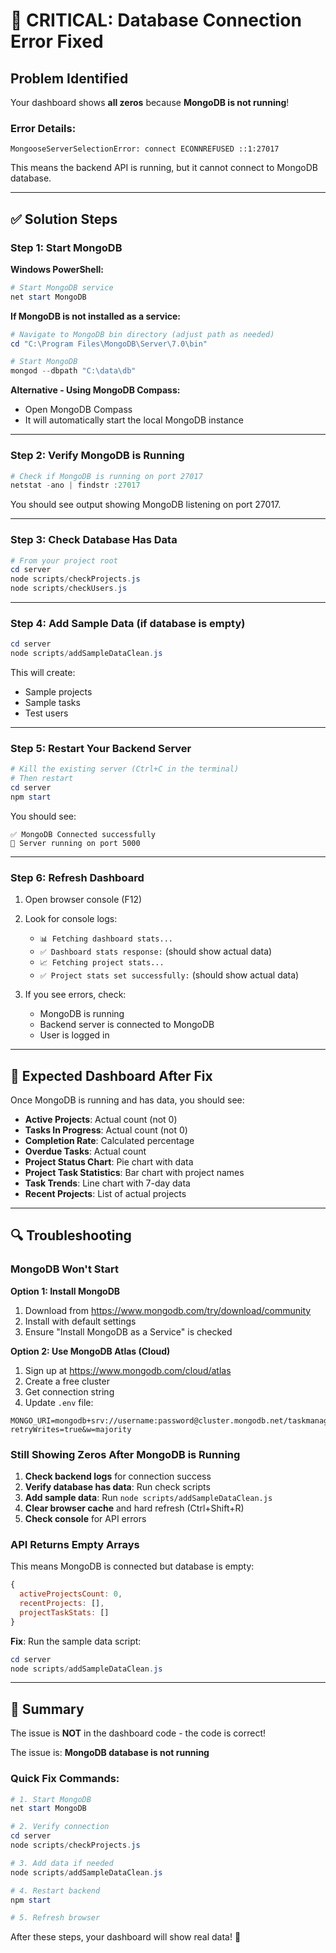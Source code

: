 # 🔴 CRITICAL: Database Connection Error Fixed

## Problem Identified

Your dashboard shows **all zeros** because **MongoDB is not running**!

### Error Details:
```
MongooseServerSelectionError: connect ECONNREFUSED ::1:27017
```

This means the backend API is running, but it cannot connect to MongoDB database.

---

## ✅ Solution Steps

### Step 1: Start MongoDB

**Windows PowerShell:**
```powershell
# Start MongoDB service
net start MongoDB
```

**If MongoDB is not installed as a service:**
```powershell
# Navigate to MongoDB bin directory (adjust path as needed)
cd "C:\Program Files\MongoDB\Server\7.0\bin"

# Start MongoDB
mongod --dbpath "C:\data\db"
```

**Alternative - Using MongoDB Compass:**
- Open MongoDB Compass
- It will automatically start the local MongoDB instance

---

### Step 2: Verify MongoDB is Running

```powershell
# Check if MongoDB is running on port 27017
netstat -ano | findstr :27017
```

You should see output showing MongoDB listening on port 27017.

---

### Step 3: Check Database Has Data

```powershell
# From your project root
cd server
node scripts/checkProjects.js
node scripts/checkUsers.js
```

---

### Step 4: Add Sample Data (if database is empty)

```powershell
cd server
node scripts/addSampleDataClean.js
```

This will create:
- Sample projects
- Sample tasks
- Test users

---

### Step 5: Restart Your Backend Server

```powershell
# Kill the existing server (Ctrl+C in the terminal)
# Then restart
cd server
npm start
```

You should see:
```
✅ MongoDB Connected successfully
🚀 Server running on port 5000
```

---

### Step 6: Refresh Dashboard

1. Open browser console (F12)
2. Look for console logs:
   - `📊 Fetching dashboard stats...`
   - `✅ Dashboard stats response:` (should show actual data)
   - `📈 Fetching project stats...`
   - `✅ Project stats set successfully:` (should show actual data)

3. If you see errors, check:
   - MongoDB is running
   - Backend server is connected to MongoDB
   - User is logged in

---

## 🎯 Expected Dashboard After Fix

Once MongoDB is running and has data, you should see:

- **Active Projects**: Actual count (not 0)
- **Tasks In Progress**: Actual count (not 0)
- **Completion Rate**: Calculated percentage
- **Overdue Tasks**: Actual count
- **Project Status Chart**: Pie chart with data
- **Project Task Statistics**: Bar chart with project names
- **Task Trends**: Line chart with 7-day data
- **Recent Projects**: List of actual projects

---

## 🔍 Troubleshooting

### MongoDB Won't Start

**Option 1: Install MongoDB**
1. Download from https://www.mongodb.com/try/download/community
2. Install with default settings
3. Ensure "Install MongoDB as a Service" is checked

**Option 2: Use MongoDB Atlas (Cloud)**
1. Sign up at https://www.mongodb.com/cloud/atlas
2. Create a free cluster
3. Get connection string
4. Update `.env` file:
```env
MONGO_URI=mongodb+srv://username:password@cluster.mongodb.net/taskmanager?retryWrites=true&w=majority
```

### Still Showing Zeros After MongoDB is Running

1. **Check backend logs** for connection success
2. **Verify database has data**: Run check scripts
3. **Add sample data**: Run `node scripts/addSampleDataClean.js`
4. **Clear browser cache** and hard refresh (Ctrl+Shift+R)
5. **Check console** for API errors

### API Returns Empty Arrays

This means MongoDB is connected but database is empty:
```javascript
{
  activeProjectsCount: 0,
  recentProjects: [],
  projectTaskStats: []
}
```

**Fix**: Run the sample data script:
```powershell
cd server
node scripts/addSampleDataClean.js
```

---

## 📝 Summary

The issue is **NOT** in the dashboard code - the code is correct!

The issue is: **MongoDB database is not running**

### Quick Fix Commands:
```powershell
# 1. Start MongoDB
net start MongoDB

# 2. Verify connection
cd server
node scripts/checkProjects.js

# 3. Add data if needed
node scripts/addSampleDataClean.js

# 4. Restart backend
npm start

# 5. Refresh browser
```

After these steps, your dashboard will show real data! 🎉
